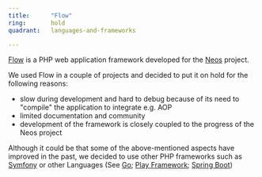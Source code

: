 ```yaml
---
title:      "Flow"
ring:       hold
quadrant:   languages-and-frameworks

---
```


[Flow](https://flow.neos.io/) is a PHP web application framework developed for the [Neos](https://www.neos.io/) project.

We used Flow in a couple of projects and decided to put it on hold for the following reasons:

*   slow during development and hard to debug because of its need to "compile" the application to integrate e.g. AOP
*   limited documentation and community
*   development of the framework is closely coupled to the progress of the Neos project

Although it could be that some of the above-mentioned aspects have improved in the past, we decided to use other PHP frameworks such as [Symfony](http://symfony.com/) or other Languages (See [Go](/confluence/display/knowledge/Go); [Play Framework](/confluence/display/knowledge/Play+Framework); [Spring Boot](/confluence/display/knowledge/Spring+Boot))
